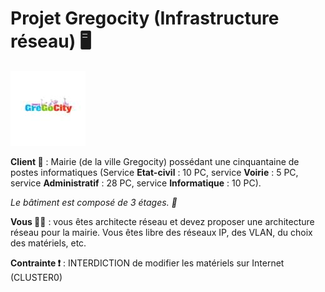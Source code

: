 # Projet Gregocity (Infrastructure réseau) 🖥️

<img src="https://raw.githubusercontent.com/Maous-B/Projet-Gregocity/refs/heads/main/gregocity.jpg" alt="Gregocity LOGO">

**Client 🤵** : Mairie (de la ville Gregocity) possédant une cinquantaine de postes informatiques (Service **Etat-civil** : 10 PC, service **Voirie** : 5 PC, service **Administratif** : 28 PC, service **Informatique** : 10 PC).

*Le bâtiment est composé de 3 étages. 🏢*

**Vous 🧑‍💻** : vous êtes architecte réseau et devez proposer une architecture réseau pour la mairie. Vous êtes libre des réseaux IP, des VLAN, du choix des matériels, etc.

**Contrainte ❗** : INTERDICTION de modifier les matériels sur Internet (CLUSTER0)
